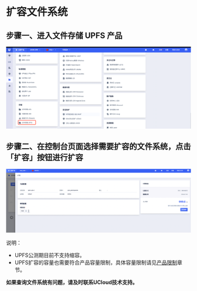# 扩容文件系统

## 步骤一、进入文件存储 UPFS 产品

![](/images/upfs_guide/create1.png)

## 步骤二、在控制台页面选择需要扩容的文件系统，点击「扩容」按钮进行扩容

![](/images/upfs_guide/extend1.png)

 说明：
   - UPFS公测期目前不支持缩容。
   - UPFS扩容的容量也需要符合产品容量限制，具体容量限制请见[产品限制](/upfs/upfs_manual_instruction/limit)章节。


**如果查询文件系统有问题，请及时联系UCloud技术支持。**